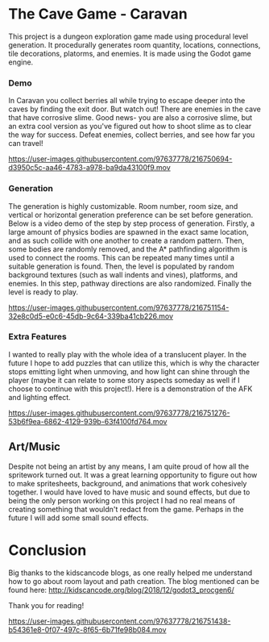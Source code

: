 # The Cave Game - Caravan

This project is a dungeon exploration game made using procedural level generation. It procedurally generates room quantity, locations, connections, tile decorations, platorms, and enemies. It is made using the Godot game engine.

### Demo

In Caravan you collect berries all while trying to escape deeper into the caves by finding the exit door. But watch out! There are enemies in the cave that have corrosive slime. Good news- you are also a corrosive slime, but an extra cool version as you've figured out how to shoot slime as to clear the way for success. Defeat enemies, collect berries, and see how far you can travel!

https://user-images.githubusercontent.com/97637778/216750694-d3950c5c-aa46-4783-a978-ba9da43100f9.mov

### Generation

The generation is highly customizable. Room number, room size, and vertical or horizontal generation preference can be set before generation. Below is a video demo of the step by step process of generation. Firstly, a large amount of physics bodies are spawned in the exact same location, and as such collide with one another to create a random pattern. Then, some bodies are randomly removed, and the A* pathfinding algorithm is used to connect the rooms. This can be repeated many times until a suitable generation is found. Then, the level is populated by random background textures (such as wall indents and vines), platforms, and enemies. In this step, pathway directions are also randomized. Finally the level is ready to play.

https://user-images.githubusercontent.com/97637778/216751154-32e8c0d5-e0c6-45db-9c64-339ba41cb226.mov


### Extra Features

I wanted to really play with the whole idea of a translucent player. In the future I hope to add puzzles that can utilize this, which is why the character stops emitting light when unmoving, and how light can shine through the player (maybe it can relate to some story aspects someday as well if I choose to continue with this project!). Here is a demonstration of the AFK and lighting effect.

https://user-images.githubusercontent.com/97637778/216751276-53b6f9ea-6862-4129-939b-63f4100fd764.mov

## Art/Music

Despite not being an artist by any means, I am quite proud of how all the spritework turned out. It was a great learning opportunity to figure out how to make spritesheets, background, and animations that work cohesively together. I would have loved to have music and sound effects, but due to being the only person working on this project I had no real means of creating something that wouldn't redact from the game. Perhaps in the future I will add some small sound effects.

# Conclusion

Big thanks to the kidscancode blogs, as one really helped me understand how to go about room layout and path creation. The blog mentioned can be found here: http://kidscancode.org/blog/2018/12/godot3_procgen6/ 

Thank you for reading!

https://user-images.githubusercontent.com/97637778/216751438-b54361e8-0f07-497c-8f65-6b71fe98b084.mov


